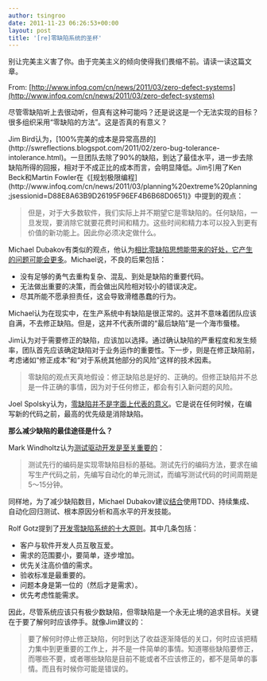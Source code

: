 ```yaml
---
author: tsingroo
date: 2011-11-23 06:26:53+00:00
layout: post
title: '[re]零缺陷系统的圣杯'
---
```


别让完美主义害了你。由于完美主义的倾向使得我们畏缩不前。请读一读这篇文章。

From: [http://www.infoq.com/cn/news/2011/03/zero-defect-systems](http://www.infoq.com/cn/news/2011/03/zero-defect-systems)

尽管零缺陷听上去很动听，但真有这种可能吗？还是说这是一个无法实现的目标？很多组织采用“零缺陷的方法”。这是否真的有意义？

<!-- more -->Jim Bird认为，[100%完美的成本是异常高昂的](http://swreflections.blogspot.com/2011/02/zero-bug-tolerance-intolerance.html)。一旦团队去除了90%的缺陷，到达了最佳水平，进一步去除缺陷所得的回报，相对于不成正比的成本而言，会明显降低。Jim引用了Ken Beck和Martin Fowler在《[规划极限编程](http://www.infoq.com/cn/news/2011/03/planning%20extreme%20planning;jsessionid=D88E8A63B9D26195F96EF4B6B68D0651)》中提到的观点：


<blockquote>但是，对于大多数软件，我们实际上并不期望它是零缺陷的。任何缺陷，一旦发现，要消除它就要花费时间和精力。这些时间和精力本可以投入到更有价值的新功能上。因此你必须决定做什么。</blockquote>


Michael Dubakov有类似的观点，他认为[相比零缺陷思想能带来的好处，它产生的问题可能会更多](http://www.targetprocess.com/blog/2009/03/zero-defects-are-you-kidding-me.html)。Michael说，不良的后果包括：
  * 没有足够的勇气去重构复杂、混乱、到处是缺陷的重要代码。
  * 无法做出重要的决策，而会做出风险相对较小的错误决定。
  * 尽其所能不愿承担责任，这会导致滑稽愚蠢的行为。

Michael认为在现实中，在生产系统中有缺陷是很正常的。这并不意味着团队应该自满，不去修正缺陷。但是，这并不代表所谓的“最后缺陷”是一个海市蜃楼。

Jim认为对于需要修正的缺陷，应该加以选择。通过确认缺陷的严重程度和发生频率，团队首先应该确定缺陷对于业务运作的重要性。下一步，则是在修正缺陷前，考虑诸如“修正成本”和“对于系统其他部分的风险”这样的技术因素。


<blockquote>零缺陷的观点天真地假设：修正缺陷总是好的、正确的。但修正缺陷并不总是一件正确的事情，因为对于任何修正，都会有引入新问题的风险。</blockquote>


Joel Spolsky认为，[零缺陷并不是字面上代表的意义](http://www.joelonsoftware.com/articles/fog0000000043.html)。它是说在任何时候，在编写新的代码之前，最高的优先级是消除缺陷。

**那么减少缺陷的最佳途径是什么？**

Mark Windholtz认为[测试驱动开发是至关重要的](http://agiledna.com/contents/63-expecting-zero-defects)：


<blockquote>测试先行的编码是实现零缺陷目标的基础。测试先行的编码方法，要求在编写生产代码之前，先编写自动化的单元测试，而编写测试代码的时间周期是5～15分钟。</blockquote>


同样地，为了减少缺陷数目，Michael Dubakov建议[结合](http://www.targetprocess.com/blog/2009/03/zero-defects-are-you-kidding-me.html)使用TDD、持续集成、自动化回归测试、根本原因分析和高水平的开发技能。

Rolf Gotz提到了[开发零缺陷系统的十大原则](http://www.ravensbrain.com/2008/08/10-critical-requirements-principles-for.html)。其中几条包括：
  * 客户与软件开发人员互敬互爱。
  * 需求的范围要小，要简单，逐步增加。
  * 优先关注高价值的需求。
  * 验收标准是最重要的。
  * 问题本身是第一位的（然后才是需求）。
  * 优先考虑性能需求。

因此，尽管系统应该只有极少数缺陷，但零缺陷是一个永无止境的追求目标。关键在于要了解何时应该停手。就像Jim建议的：


<blockquote>要了解何时停止修正缺陷，何时到达了收益逐渐降低的关口，何时应该把精力集中到更重要的工作上，并不是一件简单的事情。知道哪些缺陷要修正，而哪些不要，或者哪些缺陷是目前不能或者不应该修正的，都不是简单的事情。而且有时候你可能是错误的。</blockquote>
